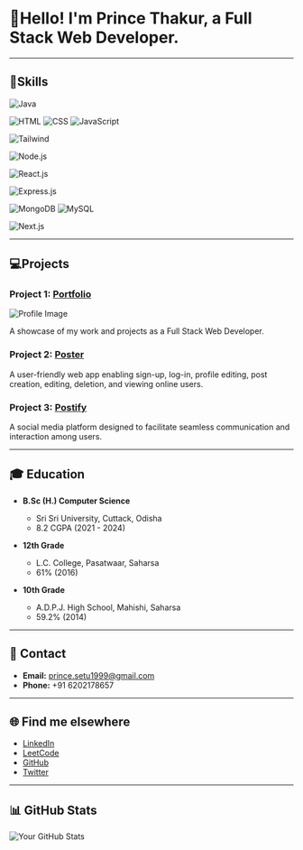 # 👤Hello! I'm Prince Thakur, a Full Stack Web Developer.

---



## 🎁Skills

![Java](https://img.shields.io/badge/Java-Intermediate-orange)

![HTML](https://img.shields.io/badge/HTML-Intermediate-orange)
![CSS](https://img.shields.io/badge/CSS-Intermediate-orange)
![JavaScript](https://img.shields.io/badge/JavaScript-Intermediate-orange)

![Tailwind](https://img.shields.io/badge/Tailwind-Intermediate-orange)


![Node.js](https://img.shields.io/badge/Node.js-Intermediate-orange)


![React.js](https://img.shields.io/badge/React.js-Intermediate-orange)


![Express.js](https://img.shields.io/badge/Express.js-Intermediate-orange)


![MongoDB](https://img.shields.io/badge/MongoDB-Intermediate-orange)
![MySQL](https://img.shields.io/badge/MySQL-Intermediate-orange)


![Next.js](https://img.shields.io/badge/Next.js-Intermediate-orange)

---


## 💻Projects

### Project 1: [Portfolio](https://princethakur1999.github.io/prince/)

![Profile Image](https://res.cloudinary.com/dsrz6p2su/image/upload/v1708762966/Prince/Screenshot_2024-02-24_135018_vsiunq.png)

A showcase of my work and projects as a Full Stack Web Developer.


### Project 2: [Poster](https://poster-prince.vercel.app/)
A user-friendly web app enabling sign-up, log-in, profile editing, post creation, editing, deletion, and viewing online users.


### Project 3: [Postify](link-to-formify)
A social media platform designed to facilitate seamless communication and interaction among users.

---


## 🎓 Education

- **B.Sc (H.) Computer Science**
  - Sri Sri University, Cuttack, Odisha
  - 8.2 CGPA (2021 - 2024)

- **12th Grade**
  - L.C. College, Pasatwaar, Saharsa
  - 61% (2016)

- **10th Grade**
  - A.D.P.J. High School, Mahishi, Saharsa
  - 59.2% (2014)

---



## 📧 Contact

- **Email:** prince.setu1999@gmail.com
- **Phone:** +91 6202178657

---


## 🌐 Find me elsewhere

- [LinkedIn](https://www.linkedin.com/in/princethakur1999/)
- [LeetCode](https://leetcode.com/princethakur1999/)
- [GitHub](https://github.com/princethakur1999)
- [Twitter](https://twitter.com/yourhandle)

---


## 📊 GitHub Stats

![Your GitHub Stats](https://github-readme-stats.vercel.app/api?username=princethakur1999&show_icons=true&theme=radical)
